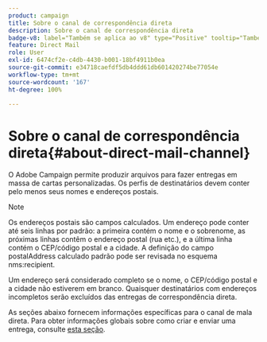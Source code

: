 ```yaml
---
product: campaign
title: Sobre o canal de correspondência direta
description: Sobre o canal de correspondência direta
badge-v8: label="Também se aplica ao v8" type="Positive" tooltip="Também se aplica ao Campaign v8"
feature: Direct Mail
role: User
exl-id: 6474cf2e-c4db-4430-b001-18bf4911b0ea
source-git-commit: e34718caefdf5db4ddd61db601420274be77054e
workflow-type: tm+mt
source-wordcount: '167'
ht-degree: 100%

---
```


# Sobre o canal de correspondência direta{#about-direct-mail-channel}


O Adobe Campaign permite produzir arquivos para fazer entregas em massa de cartas personalizadas. Os perfis de destinatários devem conter pelo menos seus nomes e endereços postais.

>[!NOTE]
>
>Os endereços postais são campos calculados. Um endereço pode conter até seis linhas por padrão: a primeira contém o nome e o sobrenome, as próximas linhas contêm o endereço postal (rua etc.), e a última linha contém o CEP/código postal e a cidade. A definição do campo postalAddress calculado padrão pode ser revisada no esquema nms:recipient.
>
>Um endereço será considerado completo se o nome, o CEP/código postal e a cidade não estiverem em branco. Quaisquer destinatários com endereços incompletos serão excluídos das entregas de correspondência direta.

As seções abaixo fornecem informações específicas para o canal de mala direta. Para obter informações globais sobre como criar e enviar uma entrega, consulte [esta seção](steps-about-delivery-creation-steps.md).
